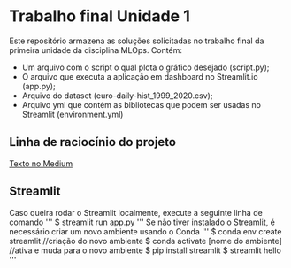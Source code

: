 # Trabalho final Unidade 1
Este repositório armazena as soluções solicitadas no trabalho final da primeira unidade da disciplina MLOps.
Contém:
- Um arquivo com o script o qual plota o gráfico desejado (script.py);
- O arquivo que executa a aplicação em dashboard no Streamlit.io (app.py);
- Arquivo do dataset (euro-daily-hist_1999_2020.csv);
- Arquivo yml que contém as bibliotecas que podem ser usadas no Streamlit (environment.yml)

## Linha de raciocínio do projeto
[Texto no Medium](https://medium.com/@joaquimchianca/gr%C3%A1fico-valoriza%C3%A7%C3%A3o-assustadora-do-euro-em-um-ano-de-pandemia-fb331c859c42)

## Streamlit
Caso queira rodar o Streamlit localmente, execute a seguinte linha de comando
'''
    $ streamlit run app.py
'''
Se não tiver instalado o Streamlit, é necessário criar um novo ambiente usando o Conda
'''
    $ conda env create streamlit //criação do novo ambiente
    $ conda activate [nome do ambiente] //ativa e muda para o novo ambiente
    $ pip install streamlit
    $ streamlit hello
'''
